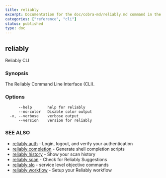 ```yaml
---
title: reliably
excerpt: Documentation for the doc/cobra-md/reliably.md command in the Reliably CLI
categories: ["reference", "cli"]
status: published
type: doc
---
```

## reliably

Reliably CLI

### Synopsis

The Reliably Command Line Interface (CLI).

### Options

```
      --help       help for reliably
      --no-color   Disable color output
  -v, --verbose    verbose output
      --version    version for reliably
```

### SEE ALSO

* [reliably auth](/docs/reference/cli/reliably-auth/)	 - Login, logout, and verify your authentication
* [reliably completion](/docs/reference/cli/reliably-completion/)	 - Generate shell completion scripts
* [reliably history](/docs/reference/cli/reliably-history/)	 - Show your scan history
* [reliably scan](/docs/reference/cli/reliably-scan/)	 - Check for Reliably Suggestions
* [reliably slo](/docs/reference/cli/reliably-slo/)	 - service level objective commands
* [reliably workflow](/docs/reference/cli/reliably-workflow/)	 - Setup your Reliably workflow

